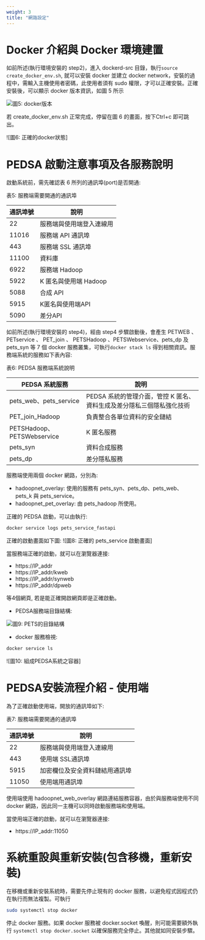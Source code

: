 ```yaml
---
weight: 3
title: "網路設定"
---
```


# Docker 介紹與 Docker 環境建置

如前所述(執行環境安裝的 step2)，進入 dockerd-src 目錄，執行`source create_docker_env.sh`, 就可以安裝 docker 並建立 docker network，安裝的過程中，需輸入主機使用者密碼，此使用者須有 sudo 權限，才可以正確安裝。正確安裝後，可以顯示 docker 版本資訊，如圖 5 所示

![圖5: docker版本](之後補)

若 create_docker_env.sh 正常完成，停留在圖 6 的畫面，按下Ctrl+c 即可跳出。

![圖6: 正確的docker狀態]

# PEDSA 啟動注意事項及各服務說明

啟動系統前，需先確認表 6 所列的通訊埠(port)是否開通:

表5: 服務端需要開通的通訊埠

| 通訊埠號 | 說明                     |
| -------- | ------------------------ |
| 22       | 服務端與使用端登入連線用 |
| 11016    | 服務端 API 通訊埠        |
| 443      | 服務端 SSL 通訊埠        |
| 11100    | 資料庫                   |
| 6922     | 服務端 Hadoop            |
| 5922     | K 匿名與使用端 Hadoop    |
| 5088     | 合成 API                 |
| 5915     | K匿名與使用端API         |
| 5090     | 差分API                  |

如前所述(執行環境安裝的 step4)，經由 step4 步驟啟動後，會產生 PETWEB 、 PETservice 、 PET_join 、 PETSHadoop 、PETSWebservice、pets_dp 及 pets_syn 等 7 個 docker 服務叢集，可執行`docker stack ls` 得到相關資訊。服務端系統的服務如下表內容:

表6: PEDSA 服務端系統說明

| PEDSA 系統服務             | 說明                                                                  |
| -------------------------- | --------------------------------------------------------------------- |
| pets_web、pets_service     | PEDSA 系統的管理介面，管控 K 匿名、資料生成及差分隱私三個隱私強化技術 |
| PET_join_Hadoop            | 負責整合各單位資料的安全鏈結                                          |
| PETSHadoop、PETSWebservice | K 匿名服務                                                            |
| pets_syn                   | 資料合成服務                                                          |
| pets_dp                    | 差分隱私服務                                                          |

服務端使用兩個 docker 網路，分別為:

- hadoopnet_overlay: 使用的服務有 pets_syn、pets_dp、pets_web、pets_k 與 pets_service。
- hadoopnet_pet_overlay: 由 pets_hadoop 所使用。

正確的 PEDSA 啟動，可以由執行:

```sh
docker service logs pets_service_fastapi
```

正確的啟動畫面如下圖:
![圖8: 正確的 pets_service 啟動畫面]

當服務端正確的啟動，就可以在瀏覽器連接:

- https://IP_addr
- https://IP_addr/kweb
- https://IP_addr/synweb
- https://IP_addr/dpweb

等4個網頁, 若是能正確開啟網頁即是正確啟動。

- PEDSA服務端目錄結構:

![圖9: PETS的目錄結構](補圖)

- docker 服務檢視:

```sh
docker service ls
```

![圖10: 組成PEDSA系統之容器]

# PEDSA安裝流程介紹 - 使用端

為了正確啟動使用端，開放的通訊埠如下:

表7: 服務端需要開通的通訊埠

| 通訊埠號 | 說明                           |
| -------- | ------------------------------ |
| 22       | 服務端與使用端登入連線用       |
| 443      | 使用端 SSL通訊埠               |
| 5915     | 加密欄位及安全資料鏈結用通訊埠 |
| 11050    | 使用端用通訊埠                 |

使用端使用 hadoopnet_web_overlay 網路連結服務容器，由於與服務端使用不同 docker 網路，因此同一主機可以同時啟動服務端和使用端。

當使用端正確的啟動，就可以在瀏覽器連接:

- https://IP_addr:11050

# 系統重設與重新安裝(包含移機，重新安裝)

在移機或重新安裝系統時，需要先停止現有的 docker 服務，以避免程式因程式仍在執行而無法複製。可執行

```sh
sudo systemctl stop docker
```

停止 docker 服務。如果 docker 服務被
docker.socket 喚醒，則可能需要額外執行 `systemctl stop
docker.socket` 以確保服務完全停止。其他就如同安裝步驟。
